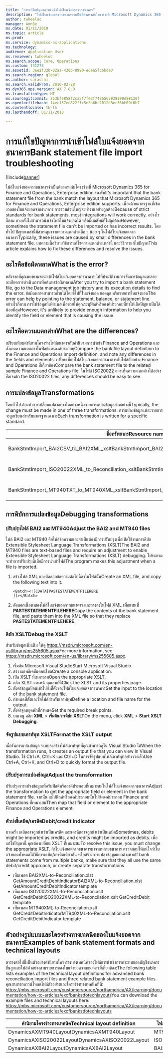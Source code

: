 ```yaml
---
title: "การแก้ไขปัญหาการนำเข้าไฟล์ใบแจ้งยอดจากธนาคาร"
description: "ไฟล์ใบแจ้งยอดจากธนาคารจำเป็นต้องตรงกับโครงร่างที่ Microsoft Dynamics 365 for Finance and Operations, Enterprise edition รองรับ เนื่องด้วยมาตรฐานที่เข้มงวดของใบแจ้งยอดจากธนาคาร การรวมส่วนใหญ่จะทำงานอย่างถูกต้อง อย่างไรก็ตาม บางครั้งไม่สามารถนำเข้าไฟล์ใบแจ้งยอดได้ หรือมีผลลัพธ์ที่ไม่ถูกต้อง โดยทั่วไป ปัญหาเหล่านี้มีสาเหตุมาจากความแตกต่างเล็ก ๆ น้อย ๆ ในไฟล์ใบแจ้งยอดจากธนาคาร บทความนี้อธิบายวิธีการแก้ไขความแตกต่างเหล่านี้ และวิธีการแก้ไขปัญหา"
author: twheeloc
manager: AnnBe
ms.date: 01/11/2018
ms.topic: article
ms.prod: 
ms.service: dynamics-ax-applications
ms.technology: 
audience: Application User
ms.reviewer: twheeloc
ms.search.scope: Core, Operations
ms.custom: 141273
ms.assetid: 3ee2f32b-02aa-420b-8990-e6aa5fc6bda3
ms.search.region: global
ms.author: saraschi
ms.search.validFrom: 2016-02-28
ms.dyn365.ops.version: AX 7.0.0
ms.translationtype: HT
ms.sourcegitcommit: 263bfe858f2ca5f7fe2f7426565938899d98130f
ms.openlocfilehash: 14ec157ee822ffc5e3a6bc2012d8ec36bb09f0b7
ms.contentlocale: th-th
ms.lasthandoff: 01/11/2018

---
```


# <a name="bank-statement-file-import-troubleshooting"></a><span data-ttu-id="ea321-107">การแก้ไขปัญหาการนำเข้าไฟล์ใบแจ้งยอดจากธนาคาร</span><span class="sxs-lookup"><span data-stu-id="ea321-107">Bank statement file import troubleshooting</span></span>

[!include[banner](../includes/banner.md)]


<span data-ttu-id="ea321-108">ไฟล์ใบแจ้งยอดจากธนาคารจำเป็นต้องตรงกับโครงร่างที่ Microsoft Dynamics 365 for Finance and Operations, Enterprise edition รองรับ</span><span class="sxs-lookup"><span data-stu-id="ea321-108">It's important that the bank statement file from the bank match the layout that Microsoft Dynamics 365 for Finance and Operations, Enterprise edition supports.</span></span> <span data-ttu-id="ea321-109">เนื่องด้วยมาตรฐานที่เข้มงวดของใบแจ้งยอดจากธนาคาร การรวมส่วนใหญ่จะทำงานอย่างถูกต้อง</span><span class="sxs-lookup"><span data-stu-id="ea321-109">Because of strict standards for bank statements, most integrations will work correctly.</span></span> <span data-ttu-id="ea321-110">อย่างไรก็ตาม บางครั้งไม่สามารถนำเข้าไฟล์ใบแจ้งยอดได้ หรือมีผลลัพธ์ที่ไม่ถูกต้อง</span><span class="sxs-lookup"><span data-stu-id="ea321-110">However, sometimes the statement file can't be imported or has incorrect results.</span></span> <span data-ttu-id="ea321-111">โดยทั่วไป ปัญหาเหล่านี้มีสาเหตุมาจากความแตกต่างเล็ก ๆ น้อย ๆ ในไฟล์ใบแจ้งยอดจากธนาคาร</span><span class="sxs-lookup"><span data-stu-id="ea321-111">Typically, these issues are caused by small differences in the bank statement file.</span></span> <span data-ttu-id="ea321-112">บทความนี้อธิบายวิธีการแก้ไขความแตกต่างเหล่านี้ และวิธีการแก้ไขปัญหา</span><span class="sxs-lookup"><span data-stu-id="ea321-112">This article explains how to fix these differences and resolve the issues.</span></span>

<a name="what-is-the-error"></a><span data-ttu-id="ea321-113">อะไรคือข้อผิดพลาด</span><span class="sxs-lookup"><span data-stu-id="ea321-113">What is the error?</span></span>
------------------

<span data-ttu-id="ea321-114">หลังจากที่คุณพยายามจะนำเข้าไฟล์ใบแจ้งยอดจากธนาคาร ไปที่ประวัติงานการจัดการข้อมูลและรายละเอียดการดำเนินการเพื่อค้นหาข้อผิดพลาด</span><span class="sxs-lookup"><span data-stu-id="ea321-114">After you try to import a bank statement file, go to the Data management job history and its execution details to find the error.</span></span> <span data-ttu-id="ea321-115">ข้อผิดพลาดสามารถช่วยได้โดยชี้ไปที่ใบแจ้งยอด ยอดดุล หรือรายการใบแจ้งยอด</span><span class="sxs-lookup"><span data-stu-id="ea321-115">The error can help by pointing to the statement, balance, or statement line.</span></span> <span data-ttu-id="ea321-116">อย่างไรก็ตาม การให้ข้อมูลที่เพียงพอเพื่อช่วยให้คุณระบุฟิลด์หรือองค์ประกอบที่ทำให้เกิดปัญหาเป็นได้น้อยที่สุด</span><span class="sxs-lookup"><span data-stu-id="ea321-116">However, it's unlikely to provide enough information to help you identify the field or element that is causing the issue.</span></span>

## <a name="what-are-the-differences"></a><span data-ttu-id="ea321-117">อะไรคือความแตกต่าง</span><span class="sxs-lookup"><span data-stu-id="ea321-117">What are the differences?</span></span>
<span data-ttu-id="ea321-118">เปรียบเทียบคำนิยามโครงร่างไฟล์ธนาคารกับคำนิยามการนำเข้า Finance and Operations และสังเกตความแตกต่างในฟิลด์และองค์ประกอบ</span><span class="sxs-lookup"><span data-stu-id="ea321-118">Compare the bank file layout definition to the Finance and Operations import definition, and note any differences in the fields and elements.</span></span> <span data-ttu-id="ea321-119">เปรียบเทียบไฟล์ใบแจ้งยอดจากธนาคารกับไฟล์ตัวอย่าง Finance and Operations ที่เกี่ยวข้อง</span><span class="sxs-lookup"><span data-stu-id="ea321-119">Compare the bank statement file to the related sample Finance and Operations file.</span></span> <span data-ttu-id="ea321-120">ในไฟล์ ISO20022 ควรเห็นความแตกต่างได้อย่างชัดเจน</span><span class="sxs-lookup"><span data-stu-id="ea321-120">In the ISO20022 files, any differences should be easy to see.</span></span>

## <a name="transformations"></a><span data-ttu-id="ea321-121">การแปลงข้อมูล</span><span class="sxs-lookup"><span data-stu-id="ea321-121">Transformations</span></span>
<span data-ttu-id="ea321-122">โดยทั่วไป ต้องทำการเปลี่ยนแปลงอย่างใดอย่างหนึ่งจากการแปลงข้อมูลสามอย่างนี้</span><span class="sxs-lookup"><span data-stu-id="ea321-122">Typically, the change must be made in one of three transformations.</span></span> <span data-ttu-id="ea321-123">การแปลงข้อมูลแต่ละรายการจะถูกเขียนสำหรับมาตรฐานเฉพาะ</span><span class="sxs-lookup"><span data-stu-id="ea321-123">Each transformation is written for a specific standard.</span></span>

| <span data-ttu-id="ea321-124">ชื่อทรัพยากร</span><span class="sxs-lookup"><span data-stu-id="ea321-124">Resource name</span></span>                                         | <span data-ttu-id="ea321-125">ชื่อไฟล์</span><span class="sxs-lookup"><span data-stu-id="ea321-125">File name</span></span>                          |
|-------------------------------------------------------|------------------------------------|
| <span data-ttu-id="ea321-126">BankStmtImport\_BAI2CSV\_to\_BAI2XML\_xslt</span><span class="sxs-lookup"><span data-stu-id="ea321-126">BankStmtImport\_BAI2CSV\_to\_BAI2XML\_xslt</span></span>            | <span data-ttu-id="ea321-127">BAI2CSV-to-BAI2XML.xslt</span><span class="sxs-lookup"><span data-stu-id="ea321-127">BAI2CSV-to-BAI2XML.xslt</span></span>            |
| <span data-ttu-id="ea321-128">BankStmtImport\_ISO20022XML\_to\_Reconciliation\_xslt</span><span class="sxs-lookup"><span data-stu-id="ea321-128">BankStmtImport\_ISO20022XML\_to\_Reconciliation\_xslt</span></span> | <span data-ttu-id="ea321-129">ISO20022XML-to-Reconciliation.xslt</span><span class="sxs-lookup"><span data-stu-id="ea321-129">ISO20022XML-to-Reconciliation.xslt</span></span> |
| <span data-ttu-id="ea321-130">BankStmtImport\_MT940TXT\_to\_MT940XML\_xslt</span><span class="sxs-lookup"><span data-stu-id="ea321-130">BankStmtImport\_MT940TXT\_to\_MT940XML\_xslt</span></span>          | <span data-ttu-id="ea321-131">MT940TXT-to-MT940XML.xslt</span><span class="sxs-lookup"><span data-stu-id="ea321-131">MT940TXT-to-MT940XML.xslt</span></span>          |

## <a name="debugging-transformations"></a><span data-ttu-id="ea321-132">การดีบักการแปลงข้อมูล</span><span class="sxs-lookup"><span data-stu-id="ea321-132">Debugging transformations</span></span>
### <a name="adjust-the-bai2-and-mt940-files"></a><span data-ttu-id="ea321-133">ปรับปรุงไฟล์ BAI2 และ MT940</span><span class="sxs-lookup"><span data-stu-id="ea321-133">Adjust the BAI2 and MT940 files</span></span>

<span data-ttu-id="ea321-134">ไฟล์ BAI2 และ MT940 คือไฟล์ข้อความและจำเป็นต้องมีการปรับปรุงเพื่อเปิดใช้งานการดีบัก Extensible Stylesheet Language Transformations (XSLT)</span><span class="sxs-lookup"><span data-stu-id="ea321-134">The BAI2 and MT940 files are text-based files and require an adjustment to enable Extensible Stylesheet Language Transformations (XSLT) debugging.</span></span> <span data-ttu-id="ea321-135">โปรแกรมจะทำการปรับปรุงนี้เมื่อมีการนำเข้าไฟล์</span><span class="sxs-lookup"><span data-stu-id="ea321-135">The program makes this adjustment when a file is imported.</span></span>

1.  <span data-ttu-id="ea321-136">สร้างไฟล์ XML และคัดลอกข้อความต่อไปนี้ลงในไฟล์นั้น</span><span class="sxs-lookup"><span data-stu-id="ea321-136">Create an XML file, and copy the following text into it.</span></span>

        <Batch><![CDATA[PASTESTATEMENTFILEHERE
        ]]></Batch>

2.  <span data-ttu-id="ea321-137">คัดลอกเนื้อหาของไฟล์ใบแจ้งยอดจากธนาคาร และวางลงในไฟล์ XML เพื่อแทนที่ **PASTESTATEMENTFILEHERE**</span><span class="sxs-lookup"><span data-stu-id="ea321-137">Copy the contents of the bank statement file, and paste them into the XML file so that they replace **PASTESTATEMENTFILEHERE**.</span></span>

### <a name="debug-the-xslt"></a><span data-ttu-id="ea321-138">ดีบัก XSLT</span><span class="sxs-lookup"><span data-stu-id="ea321-138">Debug the XSLT</span></span>

<span data-ttu-id="ea321-139">สำหรับข้อมูลเพิ่มเติม ให้ดู <https://msdn.microsoft.com/en-us/library/ms255605.aspx></span><span class="sxs-lookup"><span data-stu-id="ea321-139">For more information, see <https://msdn.microsoft.com/en-us/library/ms255605.aspx>.</span></span>

1.  <span data-ttu-id="ea321-140">เริ่มต้น Microsoft Visual Studio</span><span class="sxs-lookup"><span data-stu-id="ea321-140">Start Microsoft Visual Studio.</span></span>
2.  <span data-ttu-id="ea321-141">สร้างแอพลิเคชันคอนโซล</span><span class="sxs-lookup"><span data-stu-id="ea321-141">Create a console application.</span></span>
3.  <span data-ttu-id="ea321-142">เปิด XSLT ที่เหมาะสม</span><span class="sxs-lookup"><span data-stu-id="ea321-142">Open the appropriate XSLT.</span></span>
4.  <span data-ttu-id="ea321-143">คลิก XLST และหน้าคุณสมบัติ</span><span class="sxs-lookup"><span data-stu-id="ea321-143">Click the XLST and its properties page.</span></span>
5.  <span data-ttu-id="ea321-144">ตั้งค่าข้อมูลป้อนเข้าไปยังที่ตั้งของไฟล์ใบแจ้งยอดจากธนาคาร</span><span class="sxs-lookup"><span data-stu-id="ea321-144">Set the input to the location of the bank statement file.</span></span>
6.  <span data-ttu-id="ea321-145">กำหนดที่ตั้งและชื่อไฟล์สำหรับเอาท์พุท</span><span class="sxs-lookup"><span data-stu-id="ea321-145">Define a location and file name for the output.</span></span>
7.  <span data-ttu-id="ea321-146">ตั้งค่าจุดหยุดพักที่กำหนด</span><span class="sxs-lookup"><span data-stu-id="ea321-146">Set the required break points.</span></span>
8.  <span data-ttu-id="ea321-147">บนเมนู คลิก **XML** &gt; **เริ่มต้นการดีบัก XSLT**</span><span class="sxs-lookup"><span data-stu-id="ea321-147">On the menu, click **XML** &gt; **Start XSLT Debugging**.</span></span>

### <a name="format-the-xslt-output"></a><span data-ttu-id="ea321-148">จัดรูปแบบเอาท์พุท XSLT</span><span class="sxs-lookup"><span data-stu-id="ea321-148">Format the XSLT output</span></span>

<span data-ttu-id="ea321-149">เมื่อรันการแปลงข้อมูล ระบบจะสร้างไฟล์เอาท์พุทที่คุณสามารถดูใน Visual Studio ได้</span><span class="sxs-lookup"><span data-stu-id="ea321-149">When the transformation runs, it creates an output file that you can view in Visual Studio.</span></span> <span data-ttu-id="ea321-150">ใช้ Ctrl+A, Ctrl+K และ Ctrl+D ในการจัดรูปแบบไฟล์เอาท์พุทอย่างรวดเร็ว</span><span class="sxs-lookup"><span data-stu-id="ea321-150">Use Ctrl+A, Ctrl+K, and Ctrl+D to quickly format the output file.</span></span>

### <a name="adjust-the-transformation"></a><span data-ttu-id="ea321-151">ปรับปรุงการแปลงข้อมูล</span><span class="sxs-lookup"><span data-stu-id="ea321-151">Adjust the transformation</span></span>

<span data-ttu-id="ea321-152">ปรับปรุงการแปรงข้อมูลเพื่อรับฟิลด์หรือองค์ประกอบที่เหมาะสมในไฟล์ใบแจ้งยอดจากธนาคาร</span><span class="sxs-lookup"><span data-stu-id="ea321-152">Adjust the transformation to get the appropriate field or element in the bank statement file.</span></span> <span data-ttu-id="ea321-153">จากนั้น แม็ปฟิลด์หรือองค์ประกอบนั้นไปยังองค์ประกอบ Finance and Operations ที่เหมาะสม</span><span class="sxs-lookup"><span data-stu-id="ea321-153">Then map that field or element to the appropriate Finance and Operations element.</span></span>

### <a name="debitcredit-indicator"></a><span data-ttu-id="ea321-154">ตัวบ่งชี้เดบิต/เครดิต</span><span class="sxs-lookup"><span data-stu-id="ea321-154">Debit/credit indicator</span></span>

<span data-ttu-id="ea321-155">บางครั้ง เดบิตอาจถูกนำเข้าเป็นเครดิต และเครดิตอาจถูกนำเข้าเป็นเดบิต</span><span class="sxs-lookup"><span data-stu-id="ea321-155">Sometimes, debits might be imported as credits, and credits might be imported as debits.</span></span> <span data-ttu-id="ea321-156">เพื่อแก้ไขปัญหานี้ คุณต้องเปลี่ยน XSLT ที่เหมาะสม</span><span class="sxs-lookup"><span data-stu-id="ea321-156">To resolve this issue, you must change the appropriate XSLT.</span></span> <span data-ttu-id="ea321-157">ถ้าใบแจ้งยอดจากธนาคารมาจากหลายธนาคาร ตรวจสอบให้แน่ใจว่าใบแจ้งยอดทั้งหมดใช้วิธีการเดบิต/เครดิตเดียวกัน หรือสร้างการแปลงข้อมูลแยกต่างหาก</span><span class="sxs-lookup"><span data-stu-id="ea321-157">If bank statements come from multiple banks, make sure that they all use the same debit/credit approach, or create separate transformations.</span></span>

-   <span data-ttu-id="ea321-158">เท็มเพลต BAI2XML-to-Reconciliation.xlst GetAmountCreditDebitIndicator</span><span class="sxs-lookup"><span data-stu-id="ea321-158">BAI2XML-to-Reconciliation.xlst GetAmountCreditDebitIndicator template</span></span>
-   <span data-ttu-id="ea321-159">เท็มเพลต ISO20022XML-to-Reconcilation.xslt GetCreditDebit</span><span class="sxs-lookup"><span data-stu-id="ea321-159">ISO20022XML-to-Reconcilation.xslt GetCreditDebit template</span></span>
-   <span data-ttu-id="ea321-160">เท็มเพลต MT940XML-to-Reconcilation.xslt GetCreditDebitIndicator</span><span class="sxs-lookup"><span data-stu-id="ea321-160">MT940XML-to-Reconcilation.xslt GetCreditDebitIndicator template</span></span>

## <a name="examples-of-bank-statement-formats-and-technical-layouts"></a><span data-ttu-id="ea321-161">ตัวอย่างรูปแบบและโครงร่างทางเทคนิคของใบแจ้งยอดจากธนาคาร</span><span class="sxs-lookup"><span data-stu-id="ea321-161">Examples of bank statement formats and technical layouts</span></span>
<span data-ttu-id="ea321-162">ตารางต่อไปนี้เป็นตัวอย่างคำนิยามโครงร่างทางเทคนิคของไฟล์การนำเข้าการกระทบยอดบัญชีธนาคารขั้นสูงและไฟล์ตัวอย่างสามรายการของใบแจ้งยอดจากธนาคารที่เกี่ยวข้อง:</span><span class="sxs-lookup"><span data-stu-id="ea321-162">The following table lists examples of the technical layout definitions for advanced bank reconciliation import files and three related bank statement example files.</span></span> <span data-ttu-id="ea321-163">คุณสามารถดาวน์โหลดไฟล์ตัวอย่างและโครงร่างทางเทคนิคที่นี่: https://mbs.microsoft.com/customersource/northamerica/AX/learning/documentation/how-to-articles/exofbankstfotechlayouts</span><span class="sxs-lookup"><span data-stu-id="ea321-163">You can download the example files and technical layouts here: https://mbs.microsoft.com/customersource/northamerica/AX/learning/documentation/how-to-articles/exofbankstfotechlayouts</span></span>  


| <span data-ttu-id="ea321-164">คำนิยามโครงร่างทางเทคนิค</span><span class="sxs-lookup"><span data-stu-id="ea321-164">Technical layout definition</span></span>                             | <span data-ttu-id="ea321-165">ไฟล์ตัวอย่างใบแจ้งยอดจากธนาคาร</span><span class="sxs-lookup"><span data-stu-id="ea321-165">Bank statement example file</span></span>          |
|---------------------------------------------------------|--------------------------------------|
| <span data-ttu-id="ea321-166">DynamicsAXMT940Layout</span><span class="sxs-lookup"><span data-stu-id="ea321-166">DynamicsAXMT940Layout</span></span>                                   | <span data-ttu-id="ea321-167">MT940StatementExample</span><span class="sxs-lookup"><span data-stu-id="ea321-167">MT940StatementExample</span></span>                |
| <span data-ttu-id="ea321-168">DynamicsAXISO20022Layout</span><span class="sxs-lookup"><span data-stu-id="ea321-168">DynamicsAXISO20022Layout</span></span>                                | <span data-ttu-id="ea321-169">ISO20022StatementExample</span><span class="sxs-lookup"><span data-stu-id="ea321-169">ISO20022StatementExample</span></span>             |
| <span data-ttu-id="ea321-170">DynamicsAXBAI2Layout</span><span class="sxs-lookup"><span data-stu-id="ea321-170">DynamicsAXBAI2Layout</span></span>                                    | <span data-ttu-id="ea321-171">BAI2StatementExample</span><span class="sxs-lookup"><span data-stu-id="ea321-171">BAI2StatementExample</span></span>                 |







